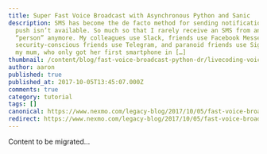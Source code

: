 ```yaml
---
title: Super Fast Voice Broadcast with Asynchronous Python and Sanic
description: SMS has become the de facto method for sending notifications when
  push isn’t available. So much so that I rarely receive an SMS from an actual
  “person” anymore. My colleagues use Slack, friends use Facebook Messenger,
  security-conscious friends use Telegram, and paranoid friends use Signal. Even
  my mum, who only got her first smartphone in […]
thumbnail: /content/blog/fast-voice-broadcast-python-dr/livecoding-voice-broadcast.png
author: aaron
published: true
published_at: 2017-10-05T13:45:07.000Z
comments: true
category: tutorial
tags: []
canonical: https://www.nexmo.com/legacy-blog/2017/10/05/fast-voice-broadcast-python-dr
redirect: https://www.nexmo.com/legacy-blog/2017/10/05/fast-voice-broadcast-python-dr
---
```


Content to be migrated...
